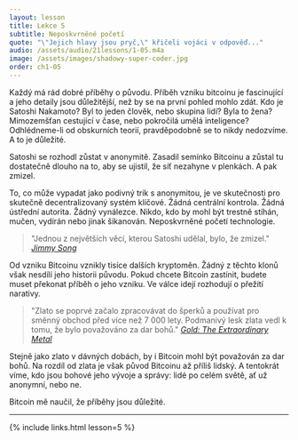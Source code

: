 ```yaml
---
layout: lesson
title: Lekce 5
subtitle: Neposkvrněné početí
quote: "\"Jejich hlavy jsou pryč,\" křičeli vojáci v odpověď..."
audio: /assets/audio/21lessons/1-05.m4a
image: /assets/images/shadowy-super-coder.jpg
order: ch1-05
---
```


Každý má rád dobré příběhy o původu. Příběh vzniku bitcoinu je 
fascinující a jeho detaily jsou důležitější, než by se na první pohled 
mohlo zdát. Kdo je Satoshi Nakamoto? Byl to jeden člověk, nebo skupina 
lidí? Byla to žena? Mimozemšťan cestující v čase, nebo pokročilá umělá 
inteligence? Odhlédneme-li od obskurních teorií, pravděpodobně se to 
nikdy nedozvíme. A to je důležité.

Satoshi se rozhodl zůstat v anonymitě. Zasadil semínko Bitcoinu a zůstal 
tu dostatečně dlouho na to, aby se ujistil, že síť nezahyne v plenkách. 
A pak zmizel.

To, co může vypadat jako podivný trik s anonymitou, je ve skutečnosti 
pro skutečně decentralizovaný systém klíčové. Žádná centrální kontrola. 
Žádná ústřední autorita. Žádný vynálezce. Nikdo, kdo by mohl být trestně 
stíhán, mučen, vydírán nebo jinak šikanován. Neposkvrněné početí technologie.

> "Jednou z největších věcí, kterou Satoshi udělal, bylo, že zmizel."
> <cite>[Jimmy Song]</cite>

Od vzniku Bitcoinu vznikly tisíce dalších kryptoměn. Žádný z těchto 
klonů však nesdílí jeho historii původu. Pokud chcete Bitcoin zastínit, 
budete muset překonat příběh o jeho vzniku. Ve válce idejí rozhodují 
o přežití narativy.

> "Zlato se poprvé začalo zpracovávat do šperků a používat pro směnný 
> obchod před více než 7 000 lety. Podmanivý lesk zlata vedl k tomu, 
> že bylo považováno za dar bohů."
> <cite>[Gold: The Extraordinary Metal]</cite>

Stejně jako zlato v dávných dobách, by i Bitcoin mohl být považován 
za dar bohů. Na rozdíl od zlata je však původ Bitcoinu až příliš lidský. 
A tentokrát víme, kdo jsou bohové jeho vývoje a správy: lidé po celém 
světě, ať už anonymní, nebo ne.

Bitcoin mě naučil, že příběhy jsou důležité.

---

{% include links.html lesson=5 %}

<!-- Down the Rabbit Hole -->
[Jimmy Song]: https://medium.com/@jimmysong/why-bitcoin-is-different-e17b813fd947
[Gold: The Extraordinary Metal]: https://www.muenzeoesterreich.at/eng/discover/for-investors/gold-the-extraordinary-metal

<!-- Wikipedia -->
[alice]: https://en.wikipedia.org/wiki/Alice%27s_Adventures_in_Wonderland
[carroll]: https://en.wikipedia.org/wiki/Lewis_Carroll
